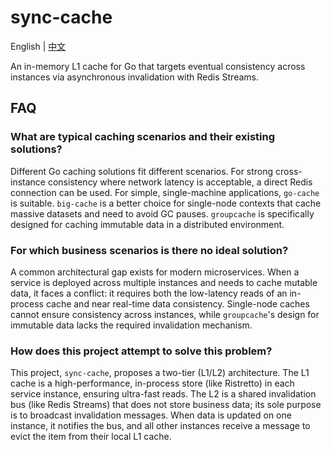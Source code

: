# sync-cache

English | [中文](README_zh.md)

An in-memory L1 cache for Go that targets eventual consistency across instances via asynchronous invalidation with Redis Streams.

## FAQ

### What are typical caching scenarios and their existing solutions?

Different Go caching solutions fit different scenarios. For strong cross-instance consistency where network latency is acceptable, a direct Redis connection can be used. For simple, single-machine applications, `go-cache` is suitable. `big-cache` is a better choice for single-node contexts that cache massive datasets and need to avoid GC pauses. `groupcache` is specifically designed for caching immutable data in a distributed environment.

### For which business scenarios is there no ideal solution?

A common architectural gap exists for modern microservices. When a service is deployed across multiple instances and needs to cache mutable data, it faces a conflict: it requires both the low-latency reads of an in-process cache and near real-time data consistency. Single-node caches cannot ensure consistency across instances, while `groupcache`'s design for immutable data lacks the required invalidation mechanism.

### How does this project attempt to solve this problem?

This project, `sync-cache`, proposes a two-tier (L1/L2) architecture. The L1 cache is a high-performance, in-process store (like Ristretto) in each service instance, ensuring ultra-fast reads. The L2 is a shared invalidation bus (like Redis Streams) that does not store business data; its sole purpose is to broadcast invalidation messages. When data is updated on one instance, it notifies the bus, and all other instances receive a message to evict the item from their local L1 cache. 